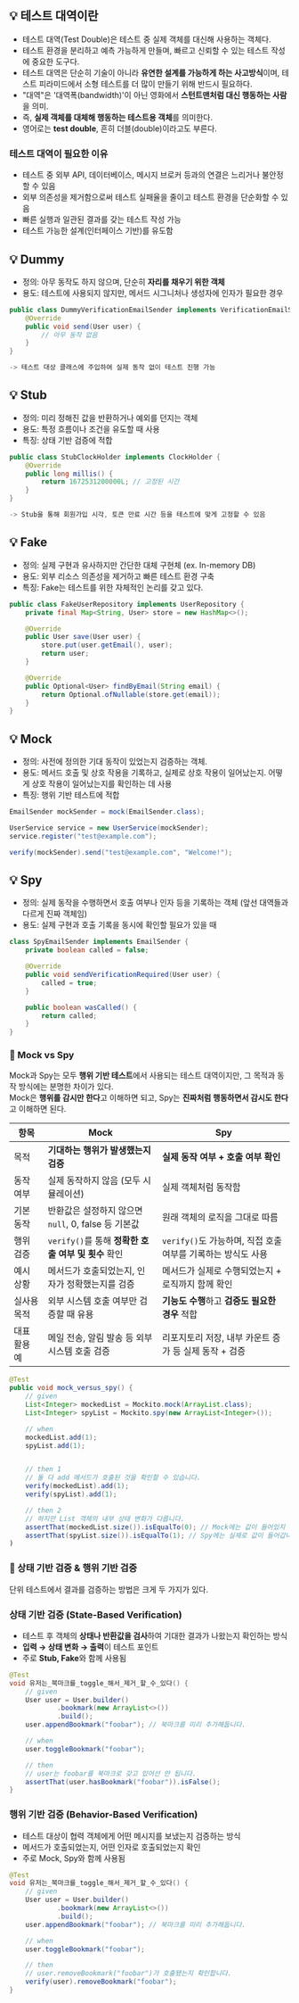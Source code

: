 ## 💡 테스트 대역이란

- 테스트 대역(Test Double)은 테스트 중 실제 객체를 대신해 사용하는 객체다.
- 테스트 환경을 분리하고 예측 가능하게 만들며, 빠르고 신뢰할 수 있는 테스트 작성에 중요한 도구다.
- 테스트 대역은 단순히 기술이 아니라 **유연한 설계를 가능하게 하는 사고방식**이며, 테스트 피라미드에서 소형 테스트를 더 많이 만들기 위해 반드시 필요하다.
- "대역"은 '대역폭(bandwidth)'이 아닌 영화에서 **스턴트맨처럼 대신 행동하는 사람**을 의미.
- 즉, **실제 객체를 대체해 행동하는 테스트용 객체**를 의미한다.
- 영어로는 **test double**, 흔히 더블(double)이라고도 부른다.

### 테스트 대역이 필요한 이유

- 테스트 중 외부 API, 데이터베이스, 메시지 브로커 등과의 연결은 느리거나 불안정할 수 있음
- 외부 의존성을 제거함으로써 테스트 실패율을 줄이고 테스트 환경을 단순화할 수 있음
- 빠른 실행과 일관된 결과를 갖는 테스트 작성 가능
- 테스트 가능한 설계(인터페이스 기반)를 유도함

## 💡 Dummy

- 정의: 아무 동작도 하지 않으며, 단순히 **자리를 채우기 위한 객체**
- 용도: 테스트에 사용되지 않지만, 메서드 시그니처나 생성자에 인자가 필요한 경우

```java
public class DummyVerificationEmailSender implements VerificationEmailSender {
    @Override
    public void send(User user) {
        // 아무 동작 없음
    }
}

-> 테스트 대상 클래스에 주입하여 실제 동작 없이 테스트 진행 가능
```

## 💡 Stub

-	정의: 미리 정해진 값을 반환하거나 예외를 던지는 객체
-	용도: 특정 흐름이나 조건을 유도할 때 사용
-	특징: 상태 기반 검증에 적합

```java
public class StubClockHolder implements ClockHolder {
    @Override
    public long millis() {
        return 1672531200000L; // 고정된 시간
    }
}

-> Stub을 통해 회원가입 시각, 토큰 만료 시간 등을 테스트에 맞게 고정할 수 있음
```

## 💡 Fake

- 정의: 실제 구현과 유사하지만 간단한 대체 구현체 (ex. In-memory DB)
-	용도: 외부 리소스 의존성을 제거하고 빠른 테스트 환경 구축
-	특징: Fake는 테스트를 위한 자체적인 논리를 갖고 있다.

```java
public class FakeUserRepository implements UserRepository {
    private final Map<String, User> store = new HashMap<>();

    @Override
    public User save(User user) {
        store.put(user.getEmail(), user);
        return user;
    }

    @Override
    public Optional<User> findByEmail(String email) {
        return Optional.ofNullable(store.get(email));
    }
}
```

## 💡 Mock

- 정의: 사전에 정의한 기대 동작이 있었는지 검증하는 객체.
-	용도: 메서드 호출 및 상호 작용을 기록하고, 실제로 상호 작용이 일어났는지. 어떻게 상호 작용이 일어났는지를 확인하는 데 사용
-	특징: 행위 기반 테스트에 적합

```java
EmailSender mockSender = mock(EmailSender.class);

UserService service = new UserService(mockSender);
service.register("test@example.com");

verify(mockSender).send("test@example.com", "Welcome!");
```

## 💡 Spy

- 정의: 실제 동작을 수행하면서 호출 여부나 인자 등을 기록하는 객체 (앞선 대역들과 다르게 진짜 객체임)
-	용도: 실제 구현과 호출 기록을 동시에 확인할 필요가 있을 때

```java
class SpyEmailSender implements EmailSender {
    private boolean called = false;

    @Override
    public void sendVerificationRequired(User user) {
        called = true;
    }

    public boolean wasCalled() {
        return called;
    }
}
```

### 📌 Mock vs Spy

Mock과 Spy는 모두 **행위 기반 테스트**에서 사용되는 테스트 대역이지만, 그 목적과 동작 방식에는 분명한 차이가 있다.   
Mock은 **행위를 감시만 한다**고 이해하면 되고, Spy는 **진짜처럼 행동하면서 감시도 한다**고 이해하면 된다.

| 항목           | Mock                                                  | Spy                                                   |
|----------------|-------------------------------------------------------|--------------------------------------------------------|
| 목적           | **기대하는 행위가 발생했는지 검증**                   | **실제 동작 여부 + 호출 여부 확인**                   |
| 동작 여부      | 실제 동작하지 않음 (모두 시뮬레이션)                  | 실제 객체처럼 동작함                                   |
| 기본 동작      | 반환값은 설정하지 않으면 `null`, 0, false 등 기본값   | 원래 객체의 로직을 그대로 따름                         |
| 행위 검증      | `verify()`를 통해 **정확한 호출 여부 및 횟수** 확인    | `verify()`도 가능하며, 직접 호출 여부를 기록하는 방식도 사용 |
| 예시 상황      | 메서드가 호출되었는지, 인자가 정확했는지를 검증       | 메서드가 실제로 수행되었는지 + 로직까지 함께 확인       |
| 실사용 목적    | 외부 시스템 호출 여부만 검증할 때 유용                | **기능도 수행**하고 **검증도 필요한 경우** 적합        |
| 대표 활용 예   | 메일 전송, 알림 발송 등 외부 시스템 호출 검증         | 리포지토리 저장, 내부 카운트 증가 등 실제 동작 + 검증 |

```java
@Test
public void mock_versus_spy() {
    // given
    List<Integer> mockedList = Mockito.mock(ArrayList.class);
    List<Integer> spyList = Mockito.spy(new ArrayList<Integer>());

    // when
    mockedList.add(1);
    spyList.add(1);


    // then 1
    // 둘 다 add 메서드가 호출된 것을 확인할 수 있습니다.
    verify(mockedList).add(1);
    verify(spyList).add(1);

    // then 2
    // 하지만 List 객체의 내부 상태 변화가 다릅니다.
    assertThat(mockedList.size()).isEqualTo(0); // Mock에는 값이 들어있지 않습니다.
    assertThat(spyList.size()).isEqualTo(1); // Spy에는 실제로 값이 들어갑니다.
)
```

### 📌 상태 기반 검증 & 행위 기반 검증

단위 테스트에서 결과를 검증하는 방법은 크게 두 가지가 있다.

### 상태 기반 검증 (State-Based Verification)

- 테스트 후 객체의 **상태나 반환값을 검사**하여 기대한 결과가 나왔는지 확인하는 방식
- **입력 → 상태 변화 → 출력**이 테스트 포인트
- 주로 **Stub, Fake**와 함께 사용됨

```java
@Test
void 유저는_북마크를_toggle_해서_제거_할_수_있다() {
    // given
    User user = User.builder()
            .bookmark(new ArrayList<>())
            .build();
    user.appendBookmark("foobar"); // 북마크를 미리 추가해둡니다.

    // when
    user.toggleBookmark("foobar");

    // then
    // user는 foobar를 북마크로 갖고 있어선 안 됩니다.
    assertThat(user.hasBookmark("foobar")).isFalse();
}
```

### 행위 기반 검증 (Behavior-Based Verification)

- 테스트 대상이 협력 객체에게 어떤 메시지를 보냈는지 검증하는 방식
-	메서드가 호출되었는지, 어떤 인자로 호출되었는지 확인
-	주로 Mock, Spy와 함께 사용됨


```java
@Test
void 유저는_북마크를_toggle_해서_제거_할_수_있다() {
    // given
    User user = User.builder()
            .bookmark(new ArrayList<>())
            .build();
    user.appendBookmark("foobar"); // 북마크를 미리 추가해둡니다.

    // when
    user.toggleBookmark("foobar");

    // then
    // user.removeBookmark("foobar")가 호출됐는지 확인합니다.
    verify(user).removeBookmark("foobar");
}
```
